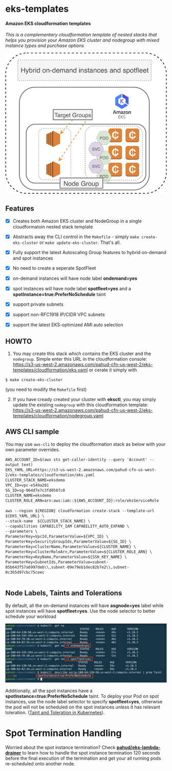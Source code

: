 # eks-templates


#### Amazon EKS cloudformation templates

*This is a complementary cloudformation template of nested stacks that helps you provision your Amazon EKS cluster and nodegroup with mixed instance types and purchase options*

![](images/00.png)

## Features

- [x] Creates both Amazon EKS cluster and NodeGroup in a single cloudformatoin nested stack template
- [x] Abstracts away the CLI control in the `Makefile` - simply `make create-eks-cluster` or `make update-eks-cluster`. That's all.
- [x] Fully support the latest Autoscaling Group features to hybrid on-demand and spot instances
- [x] No need to create a seperate SpotFleet
- [x] on-demand instances will have node label **ondemand=yes**
- [x] spot instances will have node label **spotfleet=yes** and a **spotInstance=true:PreferNoSchedule** taint
- [x] support private subnets
- [x] support non-RFC1918 IP/CIDR VPC subnets
- [x] support the latest EKS-optimized AMI auto selection




## HOWTO

1. You may create this stack which contains the EKS cluster and the `nodegroup`. Simple enter this URL in the cloudformation console: https://s3-us-west-2.amazonaws.com/pahud-cfn-us-west-2/eks-templates/cloudformation/eks.yaml
or cerate it simply with

```
$ make create-eks-cluster
```
(you need to modify the `Makefile` first)

2. If you have cready created your cluster with **eksctl**, you may simply update the existing `nodegroup` with this cloudformation template: https://s3-us-west-2.amazonaws.com/pahud-cfn-us-west-2/eks-templates/cloudformation/nodegroup.yaml



## AWS CLI sample

You may use `aws-cli` to deploy the cloudformation stack as below with your own parameter overrides.

```
AWS_ACCOUNT_ID=$(aws sts get-caller-identity --query 'Account' --output text)
EKS_YAML_URL=https://s3-us-west-2.amazonaws.com/pahud-cfn-us-west-2/eks-templates/cloudformation/eks.yaml
CLUSTER_STACK_NAME=eksdemo
VPC_ID=vpc-e549a281
SG_ID=sg-064d7e7c3fd058fc0
CLUSTER_NAME=eksdemo
CLUSTER_ROLE_ARN=arn:aws:iam::${AWS_ACCOUNT_ID}:role/eksServiceRole

aws --region ${REGION} cloudformation create-stack --template-url ${EKS_YAML_URL} \
--stack-name  ${CLUSTER_STACK_NAME} \
--capabilities CAPABILITY_IAM CAPABILITY_AUTO_EXPAND \
--parameters \
ParameterKey=VpcId,ParameterValue=${VPC_ID} \
ParameterKey=SecurityGroupIds,ParameterValue=${SG_ID} \
ParameterKey=ClusterName,ParameterValue=${CLUSTER_NAME} \
ParameterKey=ClusterRoleArn,ParameterValue=${CLUSTER_ROLE_ARN} \
ParameterKey=KeyName,ParameterValue=${SSH_KEY_NAME} \
ParameterKey=SubnetIds,ParameterValue=subnet-05b643f57a6997deb\\,subnet-09e79eb1dec82b7e2\\,subnet-0c365d97cbc75ceec
	
```	

## Node Labels, Taints and Tolerations

By default, all the on-demand instances will have **asgnode=yes** label while spot instances will have **spotfleet=yes**. Use the node selector to better schedule your workload



![](images/01.png)

Additionally, all the spot instances have a **spotInstance=true:PreferNoSchedule** taint. To deploy your Pod on spot instances, use the node label selector to specify **spotfleet=yes**, otherwise the pod will not be scheduled on the spot instances unless it has relevant toleration. ([Taint and Toleration in Kubernetes](https://kubernetes.io/docs/concepts/configuration/taint-and-toleration/)).


# Spot Termination Handling

Worried about the spot instance termination? Check [**pahud/eks-lambda-drainer**](https://github.com/pahud/eks-lambda-drainer) to learn how to handle the spot instance termination 120 seconds before the final execution of the termination and get your all running pods re-scheduled onto another node.
